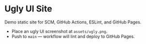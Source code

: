 # Ugly UI Site

Demo static site for SCM, GitHub Actions, ESLint, and GitHub Pages.

- Place an ugly UI screenshot at `assets/ugly.png`.
- Push to `main` — workflow will lint and deploy to GitHub Pages.

